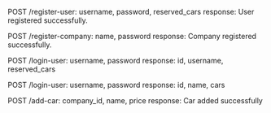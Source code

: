 POST /register-user: username, password, reserved_cars
response: User registered successfully.

POST /register-company: name, password
response: Company registered successfully.

POST /login-user: username, password
response: id, username, reserved_cars

POST /login-user: username, password
response: id, name, cars

POST /add-car: company_id, name, price
response: Car added successfully


